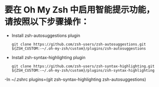# 要在 Oh My Zsh 中启用智能提示功能，请按照以下步骤操作：
- Install zsh-autosuggestions plugin
    ```
    git clone https://github.com/zsh-users/zsh-autosuggestions.git ${ZSH_CUSTOM:-~/.oh-my-zsh/custom}/plugins/zsh-autosuggestions
    ```

- Install zsh-syntax-highlighting plugin
    ```
    git clone https://github.com/zsh-users/zsh-syntax-highlighting.git ${ZSH_CUSTOM:-~/.oh-my-zsh/custom}/plugins/zsh-syntax-highlighting
    ```
-In ~/.zshrc plugins=(git zsh-syntax-highlighting zsh-autosuggestions)